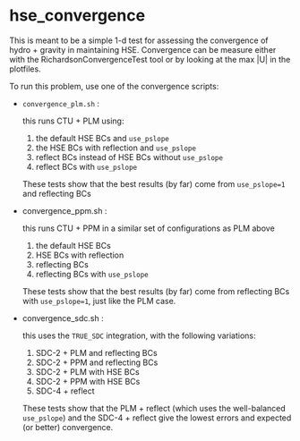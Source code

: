 # hse_convergence

This is meant to be a simple 1-d test for assessing the convergence of
hydro + gravity in maintaining HSE.  Convergence can be measure either
with the RichardsonConvergenceTest tool or by looking at the max |U|
in the plotfiles.

To run this problem, use one of the convergence scripts:

  * `convergence_plm.sh` :

    this runs CTU + PLM using:
    1. the default HSE BCs and `use_pslope`
    2. the HSE BCs with reflection and `use_pslope`
    3. reflect BCs instead of HSE BCs without `use_pslope`
    4. reflect BCs with `use_pslope`

    These tests show that the best results (by far) come from
    `use_pslope=1` and reflecting BCs

  * convergence_ppm.sh :

    this runs CTU + PPM in a similar set of configurations as PLM above
    1. the default HSE BCs
    2. HSE BCs with reflection
    3. reflecting BCs
    4. reflecting BCs with `use_pslope`

    These tests show that the best results (by far) come from
    reflecting BCs with `use_pslope=1`, just like the PLM case.

  * convergence_sdc.sh :

    this uses the `TRUE_SDC` integration, with the following variations:
    1. SDC-2 + PLM and reflecting BCs
    2. SDC-2 + PPM and reflecting BCs
    3. SDC-2 + PLM with HSE BCs
    4. SDC-2 + PPM with HSE BCs
    5. SDC-4 + reflect

    These tests show that the PLM + reflect (which uses the
    well-balanced `use_pslope`) and the SDC-4 + reflect give the lowest
    errors and expected (or better) convergence.

